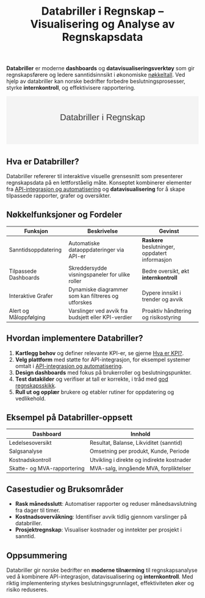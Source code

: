 ﻿---
title: "Databriller i Regnskap – Visualisering og Analyse av Regnskapsdata"
seoTitle: "Databriller i regnskap | Dashboards, KPI og innsikt i sanntid"
description: "Databriller er dashboards og datavisualiseringsverktøy som gir sanntidsinnsikt i økonomiske nøkkeltall for bedre styring. Denne guiden viser funksjoner, implementering, bruksområder og gevinster for norske virksomheter."
summary: "Hvordan bruke databriller i regnskap? Oversikt over dashboards, KPI-er, implementering og gevinster."
---

**Databriller** er moderne **dashboards** og **datavisualiseringsverktøy** som gir regnskapsførere og ledere sanntidsinnsikt i økonomiske [nøkkeltall](/blogs/regnskap/hva-er-nokkeltall "Hva er Nøkkeltall? Komplett Guide til Finansielle Nøkkeltall i Regnskap"). Ved hjelp av databriller kan norske bedrifter forbedre beslutningsprosesser, styrke **internkontroll**, og effektivisere rapportering.

![Databriller i Regnskap](databriller-image.svg)

## Hva er Databriller?

Databriller refererer til interaktive visuelle grensesnitt som presenterer regnskapsdata på en lettforståelig måte. Konseptet kombinerer elementer fra [API-integrasjon og automatisering](/blogs/regnskap/api-integrasjon-automatisering-regnskap "API-integrasjon og Automatisering i Regnskap") og **datavisualisering** for å skape tilpassede rapporter, grafer og oversikter.

## Nøkkelfunksjoner og Fordeler

| **Funksjon**          | **Beskrivelse**                                                | **Gevinst**                                      |
|-----------------------|----------------------------------------------------------------|--------------------------------------------------|
| Sanntidsoppdatering   | Automatiske dataoppdateringer via API-er                       | **Raskere** beslutninger, oppdatert informasjon |
| Tilpassede Dashboards | Skreddersydde visningspaneler for ulike roller                | Bedre oversikt, økt **internkontroll**           |
| Interaktive Grafer    | Dynamiske diagrammer som kan filtreres og utforskes           | Dypere innsikt i trender og avvik               |
| Alert og Måloppfølging| Varslinger ved avvik fra budsjett eller KPI-verdier           | Proaktiv håndtering og risikostyring            |

## Hvordan implementere Databriller?

1. **Kartlegg behov** og definer relevante KPI-er, se gjerne [Hva er KPI?](/blogs/regnskap/hva-er-kpi "Hva er KPI? Guide til Nøkkeltall og KPI-er").
2. **Velg plattform** med støtte for API-integrasjon, for eksempel systemer omtalt i [API-integrasjon og automatisering](/blogs/regnskap/api-integrasjon-automatisering-regnskap "API-integrasjon og Automatisering i Regnskap").
3. **Design dashboards** med fokus på brukerroller og beslutningspunkter.
4. **Test datakilder** og verifiser at tall er korrekte, i tråd med [god regnskapsskikk](/blogs/regnskap/god-regnskapsskikk "God Regnskapsskikk").
5. **Rull ut og opplær** brukere og etabler rutiner for oppdatering og vedlikehold.

## Eksempel på Databriller-oppsett

| **Dashboard**              | **Innhold**                               |
|----------------------------|-------------------------------------------|
| Ledelsesoversikt           | Resultat, Balanse, Likviditet (sanntid)   |
| Salgsanalyse               | Omsetning per produkt, Kunde, Periode     |
| Kostnadskontroll           | Utvikling i direkte og indirekte kostnader|
| Skatte- og MVA-rapportering| MVA-salg, inngående MVA, forpliktelser    |

## Casestudier og Bruksområder

* **Rask månedsslutt**: Automatiser rapporter og reduser månedsavslutning fra dager til timer.
* **Kostnadsovervåkning**: Identifiser avvik tidlig gjennom varslinger på databriller.
* **Prosjektregnskap**: Visualiser kostnader og inntekter per prosjekt i sanntid.

## Oppsummering

Databriller gir norske bedrifter en **moderne tilnærming** til regnskapsanalyse ved å kombinere API-integrasjon, datavisualisering og **internkontroll**. Med riktig implementering styrkes beslutningsgrunnlaget, effektiviteten øker og risiko reduseres.











